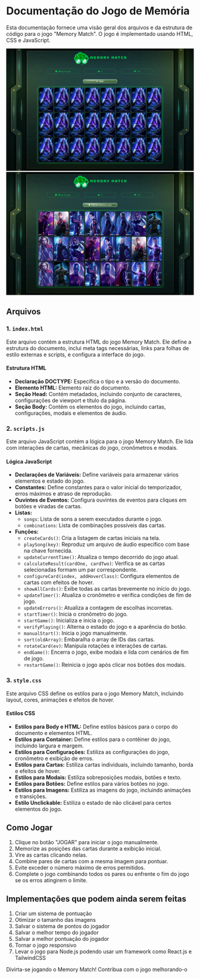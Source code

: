 
#   Documentação do Jogo de Memória

Esta documentação fornece uma visão geral dos arquivos e da estrutura de código para o jogo "Memory Match". O jogo é implementado usando HTML, CSS e JavaScript.

![Memory Mach](https://github.com/jorgekania/memory-match/blob/jk/images/screnshot-game.png)
![Memory Mach](https://github.com/jorgekania/memory-match/blob/jk/images/screnshot-game-2.png)

## Arquivos

### 1. `index.html`

Este arquivo contém a estrutura HTML do jogo Memory Match. Ele define a estrutura do documento, inclui meta tags necessárias, links para folhas de estilo externas e scripts, e configura a interface do jogo.

#### Estrutura HTML

-   **Declaração DOCTYPE:** Especifica o tipo e a versão do documento.
-   **Elemento HTML:** Elemento raiz do documento.
-   **Seção Head:** Contém metadados, incluindo conjunto de caracteres, configurações de viewport e título da página.
-   **Seção Body:** Contém os elementos do jogo, incluindo cartas, configurações, modais e elementos de áudio.

### 2. `scripts.js`

Este arquivo JavaScript contém a lógica para o jogo Memory Match. Ele lida com interações de cartas, mecânicas do jogo, cronômetros e modais.

#### Lógica JavaScript

-   **Declarações de Variáveis:** Define variáveis para armazenar vários elementos e estado do jogo.
-   **Constantes:** Define constantes para o valor inicial do temporizador, erros máximos e atraso de reprodução.
-   **Ouvintes de Eventos:** Configura ouvintes de eventos para cliques em botões e viradas de cartas.
-   **Listas:**
    -   `songs`: Lista de sons a serem executados durante o jogo.
    -   `combinations`: Lista de combinações possíveis das cartas.
-   **Funções:**
    -   `createCards()`: Cria a listagem de cartas iniciais na tela.
    -   `playSong(key)`: Reproduz um arquivo de áudio específico com base na chave fornecida.
    -   `updateCurrentTime()`: Atualiza o tempo decorrido do jogo atual.
    -   `calculateResult(cardOne, cardTwo)`: Verifica se as cartas selecionadas formam um par correspondente.
    -   `configureCard(index, addHoverClass)`: Configura elementos de cartas com efeitos de hover.
    -   `showAllCards()`: Exibe todas as cartas brevemente no início do jogo.
    -   `updateTimer()`: Atualiza o cronômetro e verifica condições de fim de jogo.
    -   `updateErrors()`: Atualiza a contagem de escolhas incorretas.
    -   `startTimer()`: Inicia o cronômetro do jogo.
    -   `startGame()`: Inicializa e inicia o jogo.
    -   `verifyPlaying()`: Alterna o estado do jogo e a aparência do botão.
    -   `manualStart()`: Inicia o jogo manualmente.
    -   `sort(oldArray)`: Embaralha o array de IDs das cartas.
    -   `rotateCard(ev)`: Manipula rotações e interações de cartas.
    -   `endGame()`: Encerra o jogo, exibe modais e lida com cenários de fim de jogo.
    -   `restartGame()`: Reinicia o jogo após clicar nos botões dos modais.

### 3. `style.css`

Este arquivo CSS define os estilos para o jogo Memory Match, incluindo layout, cores, animações e efeitos de hover.

#### Estilos CSS

-   **Estilos para Body e HTML:** Define estilos básicos para o corpo do documento e elementos HTML.
-   **Estilos para Container:** Define estilos para o contêiner do jogo, incluindo largura e margem.
-   **Estilos para Configurações:** Estiliza as configurações do jogo, cronômetro e exibição de erros.
-   **Estilos para Cartas:** Estiliza cartas individuais, incluindo tamanho, borda e efeitos de hover.
-   **Estilos para Modais:** Estiliza sobreposições modais, botões e texto.
-   **Estilos para Botões:** Define estilos para vários botões no jogo.
-   **Estilos para Imagens:** Estiliza as imagens do jogo, incluindo animações e transições.
-   **Estilo Unclickable:** Estiliza o estado de não clicável para certos elementos do jogo.

## Como Jogar

1.  Clique no botão "JOGAR" para iniciar o jogo manualmente.
2.  Memorize as posições das cartas durante a exibição inicial.
3.  Vire as cartas clicando nelas.
4.  Combine pares de cartas com a mesma imagem para pontuar.
5.  Evite exceder o número máximo de erros permitidos.
6.  Complete o jogo combinando todos os pares ou enfrente o fim do jogo se os erros atingirem o limite.

## Implementações que podem ainda serem feitas

1.  Criar um sistema de pontuação
2.  Otimizar o tamanho das imagens
3.  Salvar o sistema de pontos do jogador
4.  Salvar o melhor tempo do jogador
5.  Salvar a melhor pontuação do jogador
6.  Tornar o jogo responsivo
7.  Levar o jogo para Node.js podendo usar um framework como React.js e TailwindCSS

Divirta-se jogando o Memory Match!
Contribua com o jogo melhorando-o